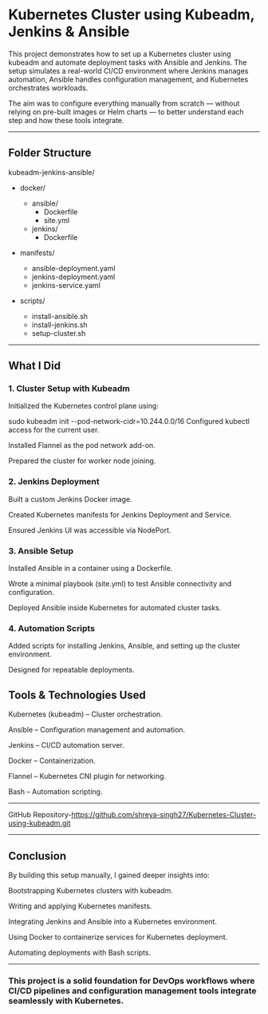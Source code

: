 # Kubernetes Cluster using Kubeadm, Jenkins & Ansible

This project demonstrates how to set up a Kubernetes cluster using kubeadm and automate deployment tasks with Ansible and Jenkins.
The setup simulates a real-world CI/CD environment where Jenkins manages automation, Ansible handles configuration management, and Kubernetes orchestrates workloads.

The aim was to configure everything manually from scratch — without relying on pre-built images or Helm charts — to better understand each step and how these tools integrate.

---

## Folder Structure

kubeadm-jenkins-ansible/
- docker/
  - ansible/
    - Dockerfile
    - site.yml
  - jenkins/
    - Dockerfile

- manifests/
  - ansible-deployment.yaml
  - jenkins-deployment.yaml
  - jenkins-service.yaml

- scripts/
  - install-ansible.sh
  - install-jenkins.sh
  - setup-cluster.sh

---

## What I Did
### 1. Cluster Setup with Kubeadm
Initialized the Kubernetes control plane using:

sudo kubeadm init --pod-network-cidr=10.244.0.0/16
Configured kubectl access for the current user.

Installed Flannel as the pod network add-on.

Prepared the cluster for worker node joining.

### 2. Jenkins Deployment
Built a custom Jenkins Docker image.

Created Kubernetes manifests for Jenkins Deployment and Service.

Ensured Jenkins UI was accessible via NodePort.

### 3. Ansible Setup
Installed Ansible in a container using a Dockerfile.

Wrote a minimal playbook (site.yml) to test Ansible connectivity and configuration.

Deployed Ansible inside Kubernetes for automated cluster tasks.

### 4. Automation Scripts
Added scripts for installing Jenkins, Ansible, and setting up the cluster environment.

Designed for repeatable deployments.

## Tools & Technologies Used
Kubernetes (kubeadm) – Cluster orchestration.

Ansible – Configuration management and automation.

Jenkins – CI/CD automation server.

Docker – Containerization.

Flannel – Kubernetes CNI plugin for networking.

Bash – Automation scripting.

---

GitHub Repository-https://github.com/shreya-singh27/Kubernetes-Cluster-using-kubeadm.git

---
## Conclusion
By building this setup manually, I gained deeper insights into:

Bootstrapping Kubernetes clusters with kubeadm.

Writing and applying Kubernetes manifests.

Integrating Jenkins and Ansible into a Kubernetes environment.

Using Docker to containerize services for Kubernetes deployment.

Automating deployments with Bash scripts.

---

### This project is a solid foundation for DevOps workflows where CI/CD pipelines and configuration management tools integrate seamlessly with Kubernetes.
